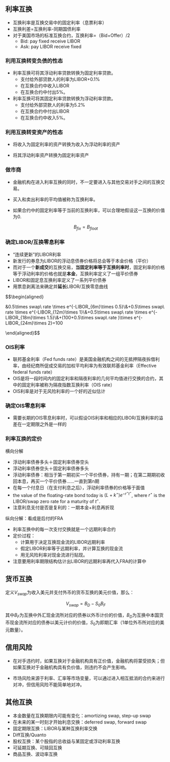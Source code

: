 ## 利率互换

- 互换利率是互换交易中的固定利率（息票利率）
- 互换利差=互换利率-同期国债利率
- 对于美国市场的标准互换合约，互换利率=（Bid+Offer）/2
    - Bid: pay fixed receive LIBOR
    - Ask: pay LIBOR receive fixed

### 利用互换转变负债的性态

- 利率互换可将其浮动利率贷款转换为固定利率贷款。
    - 支付给外部贷款人的利率为LIBOR+0.1%
    - 在互换合约中收入LIBOR
    - 在互换合约中付出5%。
- 利率互换可将其固定利率贷款转换为浮动利率贷款。
    - 支付给外部贷款人的利率为5.2%
    - 在互换合约中付出LIBOR
    - 在互换合约中收入5%。

### 利用互换转变资产的性态

- 将收入为固定利率的资产转换为收入为浮动利率的资产

- 将其浮动利率资产转换为固定利率资产

### 做市商

- 金融机构在进入利率互换的同时，不一定要进入与其他交易对手之间的互换交易。

- 买入和卖出利率的平均值被称为互换利率。

- 如果合约中的固定利率等于当前的互换利率，可以合理地假设这一互换的价值为0.

$$B_{fix}=B_{float}$$

### 确定LIBOR/互换零息利率

- “连续更新”的LIBOR利率
- 新发行的券息为LIBOR的浮动息债券价格将总会等于本金价格（平价）
- 而对于一个**新成交**的互换交易，**当固定利率等于互换利率时**，固定利率的价格等于浮动利率的价格也就是**本金**，互换利率定义了一组平价债券
- LIBOR和固定息互换利率定义了一系列平价债券
- 用票息剥离法来确定并**延长**LIBOR/互换零息曲线

$$\begin{aligned}

&0.5\times swap\ rate \times e^{-LIBOR_{6m}\times 0.5}\\&+0.5\times swap\ rate \times e^{-LIBOR_{12m}\times 1}\\&+0.5\times swap\ rate \times e^{-LIBOR_{18m}\times 1.5}\\&+(100+0.5\times swap\ rate )\times e^{-LIBOR_{24m}\times 2}=100

\end{aligned}$$

### OIS利率

- 联邦基金利率（Fed funds rate）是美国金融机构之间的无抵押隔夜拆借利率，由经纪商所促成交易的加权平均利率为有效联邦基金利率（Effective federal funds rate）
- OIS是将一段时间内的固定利率和隔夜利率的几何平均值进行交换的合约，其中的固定利率被称为隔夜指数互换利率（OIS rate）
- OIS利率是对于无风险利率的一个好的近似估计

### 确定OIS零息利率

- 需要长期的OIS零息利率时，可以假设OIS利率和相应的LIBOR/互换利率的溢差在一定期限之外是一样的

### 利率互换的定价

横向分解

- 浮动利率债券多头＋固定利率债券空头
- 浮动利率债券空头＋固定利率债券多头
- 浮动利率债券：相当于第一期初买一个平价债券，持有一期；在第二期期初收回本息，再买一个平价债券……一直到第n期
- 在每一个付息日（在支付利息之后），浮动利率债券的价格等于面值
- the value of the floating-rate bond today is $(L+k^{\star})e^{-r^{\star}t^{\star}}$, where $r^{\star}$ is the LIBOR/swap zero rate for a maturity of $t^{\star}$.
- 注意利息支付是否是复利的：一期本金+利息再折现

纵向分解：看成是后付的FRA

- 利率互换中的每一次支付交换就是一个远期利率合约
- 定价过程：
    - 计算用于决定互换现金流的LIBOR远期利率
    - 假定LIBOR利率等于远期利率，并计算互换的现金流
    - 用无风险利率对现金流进行贴现。
- 注意要用利率期限结构估计出LIBOR的远期利率再代入FRA的计算中

## 货币互换

定义$V_{swap}$为收入美元并支付外币的货币互换的美元价值，那么：

$$
V_{swap}=B_D-S_0B_F$$

其中$B_F$为互换中外汇现金流所对应的债券以外币计价的价值，$B_D$为互换中本国货币现金流所对应的债券以美元计价的价值，$S_0$为即期汇率（1单位外币所对应的美元数量）。


## 信用风险

- 在对手违约时，如果互换对于金融机构具有正价值，金融机构将蒙受损失；但如果互换对于金融机构具有负价值，则违约不会产生影响。

- 市场风险来源于利率、汇率等市场变量，可以通过进入相互抵消的合约来进行对冲，但信用风险不能简单地对冲。

## 其他互换

- 本金数量在互换期限内可能有变化：amortizing swap, step-up swap
- 在未来的某一时刻才开始利息交换：deferred swap, forward swap
- 固定期限互换：LIBOR与某种互换利率交换
- Diff互换/Quanto
- 股权互换：某个股指的总收益与某固定或浮动利率互换
- 可延期互换、可赎回互换
- 商品互换、波动率互换
